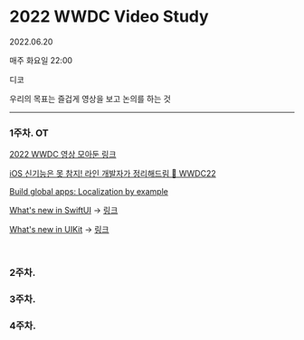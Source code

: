 # 2022 WWDC Video Study
2022.06.20

매주 화요일 22:00

디코

우리의 목표는 즐겁게 영상을 보고 논의를 하는 것

---------------

### 1주차. OT

[2022 WWDC 영상 모아둔 링크](https://jeehge.notion.site/2022-WWDC-f27fa633a7bd4b8c841edde9e0f2ba35)

[iOS 신기능은 못 참지! 라인 개발자가 정리해드림 🍎 WWDC22](https://www.youtube.com/watch?v=6v0JvjGNSX8)

[Build global apps: Localization by example](https://developer.apple.com/videos/play/wwdc2022/10110)

[What's new in SwiftUI](http://developer.apple.com/wwdc22/10052/) -> [링크]()

[What's new in UIKit](http://developer.apple.com/wwdc22/10068/) -> [링크](https://ijeeeeeun.notion.site/What-s-new-in-UIKit-7017767d32474f41b40b0d5c930a73a3)

<br>

### 2주차.

### 3주차.

### 4주차.
